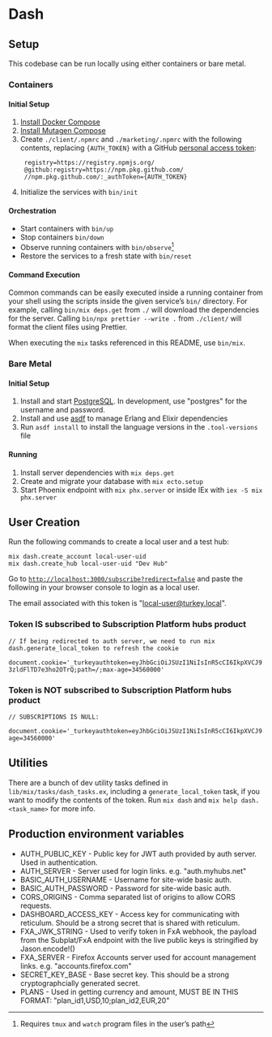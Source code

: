 # Dash

## Setup

This codebase can be run locally using either containers or bare metal.

### Containers

#### Initial Setup

1. [Install Docker Compose](https://docs.docker.com/compose/install)
2. [Install Mutagen Compose](https://github.com/mutagen-io/mutagen-compose#system-requirements)
3. Create `./client/.npmrc` and `./marketing/.npmrc` with the following contents, replacing
   `{AUTH_TOKEN}` with a GitHub
   [personal access token](https://docs.github.com/en/authentication/keeping-your-account-and-data-secure/creating-a-personal-access-token):
   ```
    registry=https://registry.npmjs.org/
    @github:registry=https://npm.pkg.github.com/
    //npm.pkg.github.com/:_authToken={AUTH_TOKEN}
   ```
4. Initialize the services with `bin/init`

#### Orchestration

* Start containers with `bin/up`
* Stop containers `bin/down`
* Observe running containers with `bin/observe`[^1]
* Restore the services to a fresh state with `bin/reset`

[^1]: Requires `tmux` and `watch` program files in the user’s path

#### Command Execution

Common commands can be easily executed inside a running container from your
shell using the scripts inside the given service’s `bin/` directory.  For
example, calling `bin/mix deps.get` from `./` will download the dependencies
for the server.  Calling `bin/npx prettier --write .` from `./client/` will
format the client files using Prettier.

When executing the `mix` tasks referenced in this README, use `bin/mix`.

### Bare Metal

#### Initial Setup

1. Install and start [PostgreSQL](https://www.postgresql.org/). In development,
   use "postgres" for the username and password.
2. Install and use [asdf](https://asdf-vm.com/) to manage Erlang and Elixir dependencies
3. Run `asdf install` to install the language versions in the `.tool-versions` file

#### Running
1. Install server dependencies with `mix deps.get`
2. Create and migrate your database with `mix ecto.setup`
3. Start Phoenix endpoint with `mix phx.server` or inside IEx with `iex -S mix
   phx.server`

## User Creation

Run the following commands to create a local user and a test hub:

```
mix dash.create_account local-user-uid
mix dash.create_hub local-user-uid "Dev Hub"
```

Go to [`http://localhost:3000/subscribe?redirect=false`](http://localhost:3000/subscribe?redirect=false) and paste the following in your browser console to login as a local user.

The email associated with this token is "local-user@turkey.local".

### Token IS subscribed to Subscription Platform hubs product

```
// If being redirected to auth server, we need to run mix dash.generate_local_token to refresh the cookie

document.cookie='_turkeyauthtoken=eyJhbGciOiJSUzI1NiIsInR5cCI6IkpXVCJ9.eyJleHAiOjMyNTAzNjgwMDAwLCJmeGFfY2FuY2VsX2F0X3BlcmlvZF9lbmQiOmZhbHNlLCJmeGFfY3VycmVudF9wZXJpb2RfZW5kIjoxNjc0NzYwMTkwLCJmeGFfZGlzcGxheU5hbWUiOiJMb2NhbCBVc2VyIiwiZnhhX2VtYWlsIjoibG9jYWwtdXNlckB0dXJrZXkubG9jYWwiLCJmeGFfcGljIjoiaHR0cDovL2xvY2FsaG9zdDo0MDAwL2ltYWdlcy9sb2NhbC11c2VyLnN2ZyIsImZ4YV9wbGFuX2lkIjoicHJpY2VfMTIzIiwiZnhhX3N1YnNjcmlwdGlvbnMiOlsibWFuYWdlZC1odWJzIl0sImlhdCI6MTY2NDY1OTAwMywic3ViIjoibG9jYWwtdXNlci11aWQifQ.LH_TOuHCVi3pM6z08CB_gCBdtEjMYoPTctoG72SOnYU_isrbYgCDwbk2VafRrpLMFUT-3zldFlTD7e3ho2OTrQ;path=/;max-age=34560000'

```

### Token is NOT subscribed to Subscription Platform hubs product

```
// SUBSCRIPTIONS IS NULL:

document.cookie='_turkeyauthtoken=eyJhbGciOiJSUzI1NiIsInR5cCI6IkpXVCJ9.eyJleHAiOjMyNTAzNjgwMDAwLCJmeGFfY2FuY2VsX2F0X3BlcmlvZF9lbmQiOmZhbHNlLCJmeGFfY3VycmVudF9wZXJpb2RfZW5kIjowLCJmeGFfZGlzcGxheU5hbWUiOiJMb2NhbCBVc2VyIiwiZnhhX2VtYWlsIjoibG9jYWwtdXNlckB0dXJrZXkubG9jYWwiLCJmeGFfcGljIjoiaHR0cDovL2xvY2FsaG9zdDo0MDAwL2ltYWdlcy9sb2NhbC11c2VyLnN2ZyIsImZ4YV9wbGFuX2lkIjoiIiwiZnhhX3N1YnNjcmlwdGlvbnMiOm51bGwsImlhdCI6MTY2NDY1OTAwMywic3ViIjoibG9jYWwtdXNlci11aWQifQ.st0ALbXyEU34g_Boc7QZ6NLslAs51uIjNoBAXn1HEO5c6xgFofiXmQhsyEbUIUWp9FvhKJosc6BrI9gvRcp0SA;path=/;max-age=34560000'

```

## Utilities

There are a bunch of dev utility tasks defined in `lib/mix/tasks/dash_tasks.ex`, including a `generate_local_token` task, if you want to modify the contents of the token.
Run `mix dash` and `mix help dash.<task_name>` for more info.

## Production environment variables

- AUTH_PUBLIC_KEY - Public key for JWT auth provided by auth server. Used in authentication.
- AUTH_SERVER - Server used for login links. e.g. "auth.myhubs.net"
- BASIC_AUTH_USERNAME - Username for site-wide basic auth.
- BASIC_AUTH_PASSWORD - Password for site-wide basic auth.
- CORS_ORIGINS - Comma separated list of origins to allow CORS requests.
- DASHBOARD_ACCESS_KEY - Access key for communicating with reticulum. Should be a strong secret that is shared with reticulum.
- FXA_JWK_STRING - Used to verify token in FxA webhook, the payload from the Subplat/FxA endpoint with the live public keys is stringified by Jason.encode!()
- FXA_SERVER - Firefox Accounts server used for account management links. e.g. "accounts.firefox.com"
- SECRET_KEY_BASE - Base secret key. This should be a strong cryptographcially generated secret.
- PLANS - Used in getting currency and amount, MUST BE IN THIS FORMAT: "plan_id1,USD,10;plan_id2,EUR,20"
